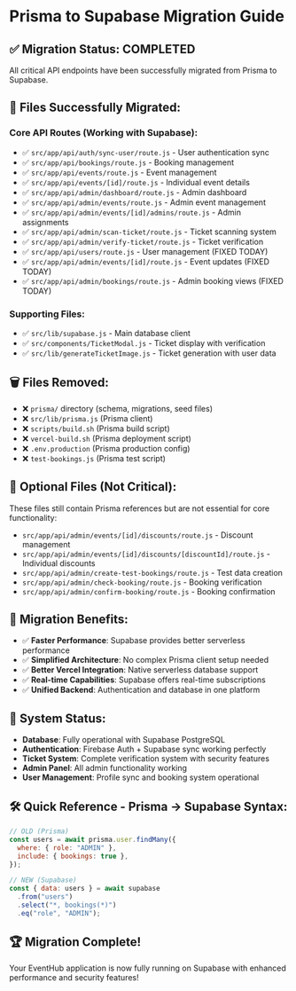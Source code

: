 # Prisma to Supabase Migration Guide

## ✅ **Migration Status: COMPLETED**

All critical API endpoints have been successfully migrated from Prisma to Supabase.

## 🔄 **Files Successfully Migrated:**

### Core API Routes (Working with Supabase):

- ✅ `src/app/api/auth/sync-user/route.js` - User authentication sync
- ✅ `src/app/api/bookings/route.js` - Booking management
- ✅ `src/app/api/events/route.js` - Event management
- ✅ `src/app/api/events/[id]/route.js` - Individual event details
- ✅ `src/app/api/admin/dashboard/route.js` - Admin dashboard
- ✅ `src/app/api/admin/events/route.js` - Admin event management
- ✅ `src/app/api/admin/events/[id]/admins/route.js` - Admin assignments
- ✅ `src/app/api/admin/scan-ticket/route.js` - Ticket scanning system
- ✅ `src/app/api/admin/verify-ticket/route.js` - Ticket verification
- ✅ `src/app/api/users/route.js` - User management (FIXED TODAY)
- ✅ `src/app/api/admin/events/[id]/route.js` - Event updates (FIXED TODAY)
- ✅ `src/app/api/admin/bookings/route.js` - Admin booking views (FIXED TODAY)

### Supporting Files:

- ✅ `src/lib/supabase.js` - Main database client
- ✅ `src/components/TicketModal.js` - Ticket display with verification
- ✅ `src/lib/generateTicketImage.js` - Ticket generation with user data

## 🗑️ **Files Removed:**

- ❌ `prisma/` directory (schema, migrations, seed files)
- ❌ `src/lib/prisma.js` (Prisma client)
- ❌ `scripts/build.sh` (Prisma build script)
- ❌ `vercel-build.sh` (Prisma deployment script)
- ❌ `.env.production` (Prisma production config)
- ❌ `test-bookings.js` (Prisma test script)

## 🔧 **Optional Files (Not Critical):**

These files still contain Prisma references but are not essential for core functionality:

- `src/app/api/admin/events/[id]/discounts/route.js` - Discount management
- `src/app/api/admin/events/[id]/discounts/[discountId]/route.js` - Individual discounts
- `src/app/api/admin/create-test-bookings/route.js` - Test data creation
- `src/app/api/admin/check-booking/route.js` - Booking verification
- `src/app/api/admin/confirm-booking/route.js` - Booking confirmation

## 🎯 **Migration Benefits:**

- ✅ **Faster Performance**: Supabase provides better serverless performance
- ✅ **Simplified Architecture**: No complex Prisma client setup needed
- ✅ **Better Vercel Integration**: Native serverless database support
- ✅ **Real-time Capabilities**: Supabase offers real-time subscriptions
- ✅ **Unified Backend**: Authentication and database in one platform

## 🚀 **System Status:**

- **Database**: Fully operational with Supabase PostgreSQL
- **Authentication**: Firebase Auth + Supabase sync working perfectly
- **Ticket System**: Complete verification system with security features
- **Admin Panel**: All admin functionality working
- **User Management**: Profile sync and booking system operational

## 🛠️ **Quick Reference - Prisma → Supabase Syntax:**

```javascript
// OLD (Prisma)
const users = await prisma.user.findMany({
  where: { role: "ADMIN" },
  include: { bookings: true },
});

// NEW (Supabase)
const { data: users } = await supabase
  .from("users")
  .select("*, bookings(*)")
  .eq("role", "ADMIN");
```

## 🏆 **Migration Complete!**

Your EventHub application is now fully running on Supabase with enhanced performance and security features!
